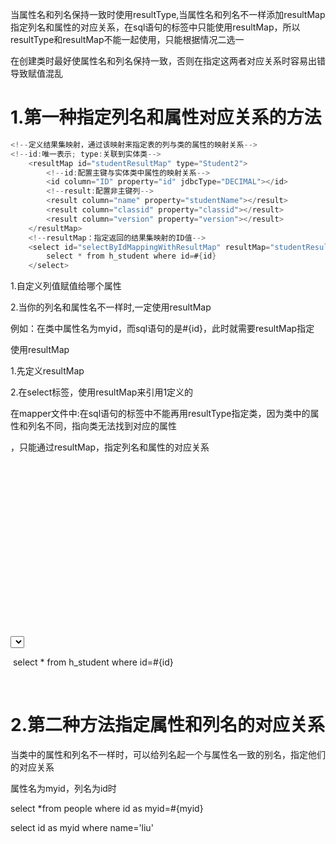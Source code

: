 当属性名和列名保持一致时使用resultType,当属性名和列名不一样添加resultMap指定列名和属性的对应关系，在sql语句的标签中只能使用resultMap，所以resultType和resultMap不能一起使用，只能根据情况二选一



在创建类时最好使属性名和列名保持一致，否则在指定这两者对应关系时容易出错导致赋值混乱



# 1.第一种指定列名和属性对应关系的方法

```java
<!--定义结果集映射，通过该映射来指定表的列与类的属性的映射关系-->
<!--id:唯一表示; type:关联到实体类-->
    <resultMap id="studentResultMap" type="Student2">
        <!--id:配置主键与实体类中属性的映射关系-->
        <id column="ID" property="id" jdbcType="DECIMAL"></id>
        <!--result:配置非主键列-->
        <result column="name" property="studentName"></result>
        <result column="classid" property="classid"></result>
        <result column="version" property="version"></result>
    </resultMap>
    <!--resultMap：指定返回的结果集映射的ID值-->
    <select id="selectByIdMappingWithResultMap" resultMap="studentResultMap">
        select * from h_student where id=#{id}
    </select>
```

1.自定义列值赋值给哪个属性

2.当你的列名和属性名不一样时,一定使用resultMap

例如：在类中属性名为myid，而sql语句的是#{id}，此时就需要resultMap指定



使用resultMap

1.先定义resultMap

2.在select标签，使用resultMap来引用1定义的 







在mapper文件中:在sql语句的标签中不能再用resultType指定类，因为类中的属性和列名不同，指向类无法找到对应的属性

，只能通过resultMap，指定列名和属性的对应关系

<!--定义结果集映射，通过该映射来指定表的列与类的属性的映射关系-->

<!--id:唯一表示; type:关联到实体类-->

​    <resultMap id="studentResultMap" type="Student2">

​        <!--id:配置主键与实体类中属性的映射关系-->

​        <id column="ID" property="id" jdbcType="DECIMAL"></id>

​        <!--result:配置非主键列-->

​        <result column="name" property="studentName"></result>

​        <result column="classid" property="classid"></result>

​        <result column="version" property="version"></result>

​    </resultMap>

​    <!--resultMap：指定返回的结果集映射的ID值-->

​    <select id="selectByIdMappingWithResultMap" resultMap="studentResultMap">

​        select * from h_student where id=#{id}

​    </select>

# 2.第二种方法指定属性和列名的对应关系

当类中的属性和列名不一样时，可以给列名起一个与属性名一致的别名，指定他们的对应关系

属性名为myid，列名为id时

select  *from  people  where  id as myid=#{myid}



select  id as myid  where name='liu'